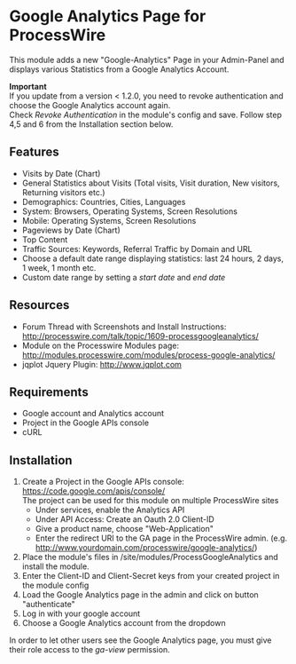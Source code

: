 # Google Analytics Page for ProcessWire
This module adds a new "Google-Analytics" Page in your Admin-Panel and displays various Statistics from a Google Analytics Account.


**Important**   
If you update from a version < 1.2.0, you need to revoke authentication and choose the Google Analytics account again.   
Check *Revoke Authentication* in the module's config and save. Follow step 4,5 and 6 from the Installation section below.

## Features
* Visits by Date (Chart)
* General Statistics about Visits (Total visits, Visit duration, New visitors, Returning visitors etc.)
* Demographics: Countries, Cities, Languages
* System: Browsers, Operating Systems, Screen Resolutions
* Mobile: Operating Systems, Screen Resolutions
* Pageviews by Date (Chart)
* Top Content
* Traffic Sources: Keywords, Referral Traffic by Domain and URL
* Choose a default date range displaying statistics: last 24 hours, 2 days, 1 week, 1 month etc.
* Custom date range by setting a *start date* and *end date*

## Resources
* Forum Thread with Screenshots and Install Instructions: http://processwire.com/talk/topic/1609-processgoogleanalytics/
* Module on the Processwire Modules page: http://modules.processwire.com/modules/process-google-analytics/
* jqplot Jquery Plugin: http://www.jqplot.com

## Requirements
* Google account and Analytics account
* Project in the Google APIs console
* cURL

## Installation
1. Create a Project in the Google APIs console: https://code.google.com/apis/console/  
The project can be used for this module on multiple ProcessWire sites
	* Under services, enable the Analytics API
	* Under API Access: Create an Oauth 2.0 Client-ID
	* Give a product name, choose "Web-Application"
	* Enter the redirect URI to the GA page in the ProcessWire admin. (e.g. http://www.yourdomain.com/processwire/google-analytics/) 
2. Place the module's files in /site/modules/ProcessGoogleAnalytics and install the module.
3. Enter the Client-ID and Client-Secret keys from your created project in the module config
4. Load the Google Analytics page in the admin and click on button "authenticate"
5. Log in with your google account
6. Choose a Google Analytics account from the dropdown

In order to let other users see the Google Analytics page, you must give their role access to the *ga-view* permission.
